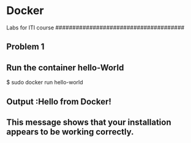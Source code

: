 # Docker
Labs for ITI course
######################################
## Problem 1
## Run the container hello-World
$ sudo docker run hello-world
## Output :Hello from Docker!
## This message shows that your installation appears to be working correctly.
